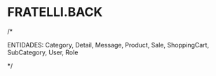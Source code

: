 # FRATELLI.BACK

/*

ENTIDADES:
Category, 
Detail, Message, Product, 
Sale, ShoppingCart, SubCategory,
User, Role

*/